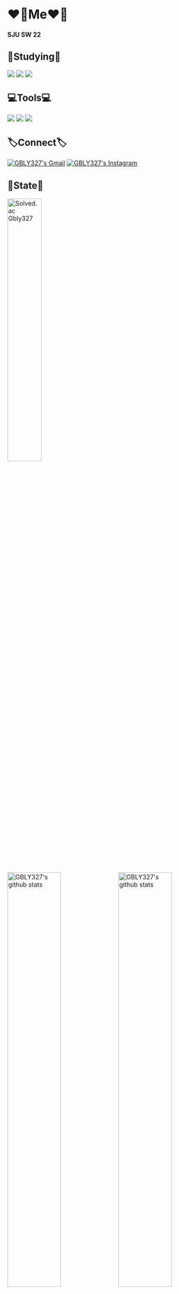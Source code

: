 <h1>❤️‍🔥Me❤️‍🔥</h1>
<h4>SJU SW 22</h4>

<h2>📝Studying📝</h2>
<img src="https://img.shields.io/badge/python-3670AB?style=for-the-badge&logo=python&style=flat&logoColor=ffdd54"> <img src="https://img.shields.io/badge/c-%2300599C.svg?style=for-the-badge&logo=c&style=flat&logoColor=white"> <img src="https://img.shields.io/badge/MySQL-4479A1?style=for-the-badge&logo=mysql&style=flat&logoColor=white">

<h2>💻Tools💻</h2>
<img src="https://img.shields.io/badge/pycharm-143?style=for-the-badge&logo=pycharm&logoColor=black&color=black&style=flat&labelColor=green"> <img src="https://img.shields.io/badge/Visual%20Studio%20Code-0078d7.svg?style=for-the-badge&logo=visual-studio-code&style=flat&logoColor=white"> <img src="https://img.shields.io/badge/Visual%20Studio-5C2D91.svg?style=for-the-badge&logo=visual-studio&style=flat&logoColor=white">

<h2>🏷️Connect🏷️</h2>
<a href="mailto:kimgunmin77@gmail.com"><img src="https://img.shields.io/badge/Gmail-D14836?style=for-the-badge&logo=gmail&style=flat&logoColor=white" alt="GBLY327's Gmail"/></a> <a href="https://www.instagram.com/geon_bly327"><img src="https://img.shields.io/badge/Instagram-%23E4405F.svg?style=for-the-badge&logo=Instagram&style=social&logoColor=white&link=https://www.instagram.com/geon_bly327/" alt="GBLY327's Instagram"/></a>

<h2>📌State📌</h2>
<a href="https://solved.ac/profile/kimgunmin77"><img width="39%" src="http://mazassumnida.wtf/api/v2/generate_badge?boj=kimgunmin77" alt="Solved.ac Gbly327"/></a><br>
<img width="49%" src="https://github-readme-stats.vercel.app/api?username=GEONBLY327&show_icons=true&theme=panda" alt="GBLY327's github stats"/> <img width="49%" src="https://github-readme-stats.vercel.app/api/top-langs/?username=GEONBLY327&layout=compact&theme=tokyonight&langs_count=6" alt="GBLY327's github stats"/>
